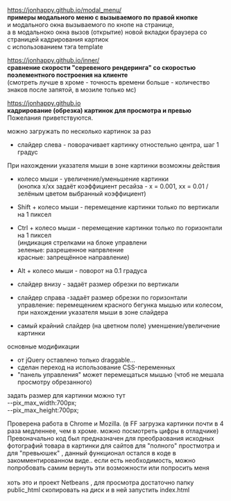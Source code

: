 

https://jonhappy.github.io/modal_menu/<br>
<b>примеры модального меню с вызываемого по правой кнопке</b><br>
и модального окна вызываемого по кнопе на странице,<br>
а в модальноко окна вызов (открытие) новой вкладки браузера со страницей кадрирования картиок<br>
c использованием тэга  template

https://jonhappy.github.io/inner/<br>
<b>сравнение скорости "серевеного рендеринга" со скоростью поэлементного построения на клиенте</b><br>
(смотреть лучше в хроме - точность времени больше - количество знаков после запятой,
в мозиле только мс)

https://jonhappy.github.io<br>
<b>кадрирование (обрезка) картинок для просмотра и превью</b><br>
Пожелания приветствуются.

можно загружать по несколько картинок за раз<br>

- слайдер слева - поворачивает картинку отностельно центра, шаг 1 градус<br>

При нахождении указателя мыши в зоне картинки возможны действия<br>
- колесо мыши - увеличение/уменьшение картинки<br>
 (кнопка x/xx задаёт коэффициент ресайза  - x = 0.001, хх = 0.01 / зелёным цветом выбранный коэффициент)
- Shift + колесо мыши - перемещение картинки только по вертикали на 1 пиксел
- Ctrl + колесо мыши - перемещение картинки только по горизонтали на 1 пиксел<br>
(индикация стрелками на блоке управлени<br>
  зеленые: разрешенное напрвление<br>
  красные: запрещённое направление)
  
 - Alt + колесо мыши - поворот на 0.1 градуса

- слайдер внизу - задаёт размер обрезки по вертикали
- слайдер справа -задаёт размер обрезки по горизонтали<br>
  управление: перемещением красного бегунка мышью или колесом, при нахождении указателя мыши в зоне слайдера
  
- самый крайний слайдер (на цветном поле) уменшение/увеличение картинки

основные модификации
- от jQuery оставлено только draggable...
- сделан переход на использование CSS-переменных
- "панель управления" может перемещаться мышью (чтоб не мешала просмотру обрезанного)

задать размер для картинки можно тут<br>
   --pix_max_width:700px;<br>
   --pix_max_height:700px;<br>

Проверена работа в Chrome и Mozilla.
(в FF загрузка картинки почти в 4 раза медленнее, чем в хроме. можно посмотреть цифры в отладчике)<br>
Превоначально код был предназначен для преобраования исходных фотографий товара в картинки для сайтов
для "полного" простмотра и для "превьюшек" , данный функционал остался в коде в закомментированном виде..
если есть необходимость, можно попробовать самим вернуть эти возможности или попросить меня 
<br><br>
хоть это и проект Netbeans , для просмотра достаточно папку public_html скопировать на диск и в ней запустить index.html
